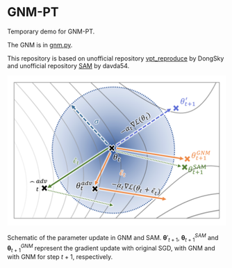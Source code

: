 # GNM-PT
Temporary demo for GNM-PT.

The GNM is in [gnm.py](https://github.com/Keke921/RSAM-PT/blob/main/gnm.py). 

This repository is based on unofficial repository [vpt_reproduce](https://github.com/DongSky/vpt_reproduce) by DongSky and unofficial repository [SAM](https://github.com/davda54/sam) by davda54.

![](sketch-sam_vs_gnm.png)

Schematic of the parameter update in GNM and SAM. $\boldsymbol{\theta}'_{t+1}$, $\boldsymbol{\theta}^{SAM}_{t+1}$ and $\boldsymbol{\theta}^{GNM}_{t+1}$ represent the gradient update with original SGD, with GNM and with GNM for step $t+1$, respectively.
